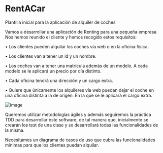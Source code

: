 # RentACar
Plantilla inicial para la aplicación de alquiler de coches

Vamos a desarrollar una  aplicación de Renting para una pequeña empresa.
Nos hemos reunido el cliente y hemos recogido estos requisitos:

• Los clientes pueden alquilar los coches vía web o en la oficina física.

• Los clientes van a tener un id y un nombre.

• Los coches van a tener una matrícula además de un modelo. A cada modelo se
  le aplicará un precio por día distinto.
  
• Cada oficina tendrá una dirección y un cargo extra.

• Quiere que únicamente los alquileres vía web puedan dejar el coche en una
    oficina distinta a la de origen. En la que se le aplicará el cargo extra.

![image](https://user-images.githubusercontent.com/127649698/224941468-3a55bdf0-eec4-4349-8890-2a28bc53a200.png)

Queremos utilizar metodologías ágiles y además seguiremos la práctica TDD para desarrollar este software, de tal manera que,
inicialmente se crearán los test de una clase y se desarrollará todas las funcionalidades de la misma.

Necesitamos un diagrama de casos de uso que cubra las funcionalidades mínimas para que los clientes puedan alquilar.
